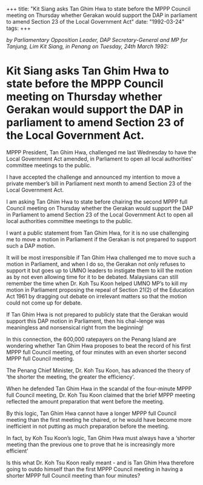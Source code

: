+++ 
title: "Kit Siang asks Tan Ghim Hwa to state before the MPPP Council meeting on Thursday whether Gerakan would support the DAP in parliament to amend Section 23 of the Local Government Act"
date: "1992-03-24"
tags:
+++

_by Parliamentary Opposition Leader, DAP Secretary-General and MP for Tanjung, Lim Kit Siang, in Penang on Tuesday, 24th March 1992:_

# Kit Siang asks Tan Ghim Hwa to state before the MPPP Council meeting on Thursday whether Gerakan would support the DAP in parliament to amend Section 23 of the Local Government Act. 

MPPP President, Tan Ghim Hwa, challenged me last Wednesday to have the Local Government Act amended, in Parliament to open all local authorities' committee meetings to the public.</u>

I have accepted the challenge and announced my intention to move a private member’s bill in Parliament next month to amend Section 23 of the Local Government Act.

I am asking Tan Ghim Hwa to state before chairing the second MPPP full Council meeting on Thursday whether the Gerakan would support the DAP in Parliament to amend Section 23 of the Local Government Act to open all local authorities committee meetings to the public.

I want a public statement from Tan Ghim Hwa, for it is no use challenging me to move a motion in Parliament if the Gerakan is not prepared to support such a DAP motion.

It will be most irresponsible if Tan Ghim Hwa challenged me to move such a motion in Parliament, 
and when I do so, the Gerakan not only refuses to support it but goes up to UMNO leaders to instigate them to kill the motion as by not even allowing time for it to be debated. Malaysians can still remember the time when Dr. Koh Tsu Koon helped UMNO MP’s to kill my motion in Parliament proposing the repeal of Section 21(2) of the Education Act 1961 by dragging out debate on irrelevant matters so that 
the motion could not come up for debate.

If Tan Ghim Hwa is not prepared to publicly state that the Gerakan would support this DAP motion in Parliament, then his chal¬lenge was meaningless and nonsensical right from the beginning!

In this connection, the 600,000 ratepayers on the Penang Island are wondering whether Tan Ghim Hwa proposes to beat the record of his first MPPP full Council meeting, of four minutes with an even shorter second MPPP full Council meeting.

The Penang Chief Minister, Dr. Koh Tsu Koon, has advanced the theory of ‘the shorter the meeting, the greater the efficiency’.

When he defended Tan Ghim Hwa in the scandal of the four-minute MPPP full Council meeting, 
Dr. Koh Tsu Koon claimed that the brief MPPP meeting reflected the amount preparation that went before the meeting.

By this logic, Tan Ghim Hwa cannot have a longer MPPP full Council meeting than the first meeting he chaired, or he would have become more inefficient in not putting as much preparation before the meeting. 

In fact, by Koh Tsu Koon’s logic, Tan Ghim Hwa must always have a ‘shorter meeting than the previous one to prove that he is increasingly more efficient’

Is this what Dr. Koh Tsu Koon really meant - and is Tan Ghim Hwa therefore going to outdo himself 
than the first MPPP Council meeting in having a shorter MPPP full Council meeting than four minutes?
 
